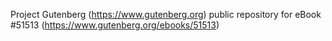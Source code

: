 Project Gutenberg (https://www.gutenberg.org) public repository for
eBook #51513 (https://www.gutenberg.org/ebooks/51513)
